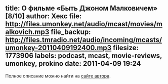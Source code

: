 title: О фильме «Быть Джоном Малковичем» [8/10]
author: Хекс
file: http://files.umonkey.net/audio/mcast/movies/malkovich.mp3
file_backup: http://files.tmradio.net/audio/incoming/mcasts/umonkey-20110409192400.mp3
filesize: 1773906
labels: podcast, mcast, movie-reviews, umonkey, prokino
date: 2011-04-09 19:24
---
<p>Полное описание можно найти на <a href="http://umonkey.net/movies/malkovich/index.html">сайте автора</a>.</p>
